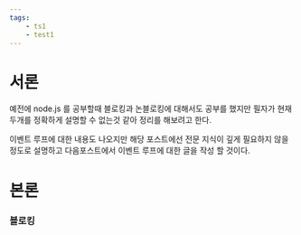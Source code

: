 ```yaml
---
tags: 
    - ts1
    - test1
---
```

# 서론
예전에 node.js 를 공부할때 블로킹과 논블로킹에 대해서도 공부를 했지만 필자가 현재 두개를 정확하게 설명할 수 없는것 같아 정리를 해보려고 한다.

이벤트 루프에 대한 내용도 나오지만 해당 포스트에선 전문 지식이 깊게 필요하지 않을정도로 설명하고 다음포스트에서 이벤트 루프에 대한 글을 작성 할 것이다.

# 본론
### 블로킹
